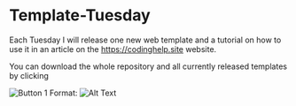 # Template-Tuesday
Each Tuesday I will release one new web template and a tutorial on how to use it in an article on the https://codinghelp.site website.

You can download the whole repository and all currently released templates by clicking 

![Button 1](https://stonelegend.net/img/logo.png)
Format: ![Alt Text](url)

